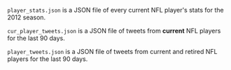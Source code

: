 `player_stats.json` is a JSON file of every current NFL player's stats for the 2012 season.

`cur_player_tweets.json` is a JSON file of tweets from **current** NFL players for the last 90 days.

`player_tweets.json` is a JSON file of tweets from current and retired NFL players for the last 90 days.